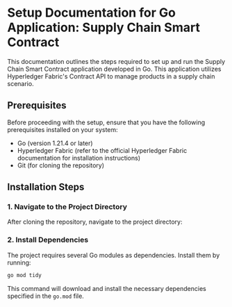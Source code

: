 # Setup Documentation for Go Application: Supply Chain Smart Contract

This documentation outlines the steps required to set up and run the Supply Chain Smart Contract application developed in Go. This application utilizes Hyperledger Fabric's Contract API to manage products in a supply chain scenario.

## Prerequisites

Before proceeding with the setup, ensure that you have the following prerequisites installed on your system:

- Go (version 1.21.4 or later)
- Hyperledger Fabric (refer to the official Hyperledger Fabric documentation for installation instructions)
- Git (for cloning the repository)

## Installation Steps

### 1. Navigate to the Project Directory

After cloning the repository, navigate to the project directory:

### 2. Install Dependencies

The project requires several Go modules as dependencies. Install them by running:

```sh
go mod tidy
```

This command will download and install the necessary dependencies specified in the `go.mod` file.